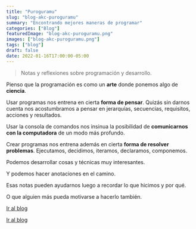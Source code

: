 ```yaml
---
title: "Puroguramu"
slug: "blog-akc-puroguramu"
summary: "Encontrando mejores maneras de programar"
categories: ["Blog"]
featuredImage: "blog-akc-puroguramu.png"
images: ["blog-akc-puroguramu.png"]
tags: ["blog"]
draft: false
date: 2022-01-16T17:00:00-05:00
---
```

> Notas y reflexiones sobre programación y desarrollo.

Pienso que la programación es como un **arte** donde ponemos algo de **ciencia**.

Usar programas nos entrena en cierta **forma de pensar**. Quizás sin darnos cuenta nos acostumbramos a pensar en jerarquías, secuencias, requisitos, acciones y resultados.

Usar la consola de comandos nos insinua la posibilidad de **comunicarnos con la computadora** de un modo más profundo.

Crear programas nos entrena además en cierta **forma de resolver problemas**. Ejecutamos, decidimos, iteramos, declaramos, componemos.

Podemos desarrollar cosas y técnicas muy interesantes.

Y podemos hacer anotaciones en el camino.

Esas notas pueden ayudarnos luego a recordar lo que hicimos y por qué.

O que alguien más pueda motivarse a hacerlo también.

[Ir al blog](https://akc-puroguramu.netlify.app)

[Ir al blog](https://akcdev.blogspot.com/)